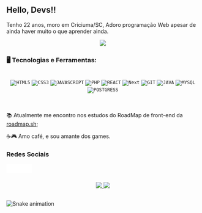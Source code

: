 
## Hello, Devs!!

Tenho 22 anos, moro em Criciuma/SC,
Adoro programação Web apesar de ainda haver muito o que aprender ainda.

<p align="center">
  <img src="https://www.alura.com.br/artigos/assets/como-criar-um-readme-para-seu-perfil-github/imagem6.gif" width="350">
</p>

### 🖥️ Tecnologias e Ferramentas: 
</br>
<div align="center">
  <code><img width="40px" src="https://cdn.jsdelivr.net/gh/devicons/devicon/icons/html5/html5-original.svg" title = "HTML5"/></code>
  <code><img width="40px" src="https://cdn.jsdelivr.net/gh/devicons/devicon/icons/css3/css3-original.svg" title = "CSS3"/></code>
  <code><img width="40px" src="https://cdn.jsdelivr.net/gh/devicons/devicon/icons/javascript/javascript-original.svg" title = "JAVASCRIPT"/></code>
  <code><img width="40px" src="https://cdn.jsdelivr.net/gh/devicons/devicon/icons/php/php-plain.svg" title = "PHP"/></code>
  <code><img width="40px" src="https://cdn.jsdelivr.net/gh/devicons/devicon/icons/react/react-original.svg" title = "REACT"/></code>
  <code><img width="40px" src="https://cdn.jsdelivr.net/gh/devicons/devicon/icons/nextjs/nextjs-original-wordmark.svg" title = "Next"/></code>                         
  <code><img width="40px" src="https://cdn.jsdelivr.net/gh/devicons/devicon/icons/git/git-original.svg" title = "GIT"/></code>
  <code><img width="40px" src="https://cdn.jsdelivr.net/gh/devicons/devicon/icons/java/java-original.svg" title = "JAVA"/></code>
  <code><img width="40px" src="https://cdn.jsdelivr.net/gh/devicons/devicon/icons/mysql/mysql-original.svg" title = "MYSQL"/></code>
  <code><img width="40px" src="https://cdn.jsdelivr.net/gh/devicons/devicon/icons/postgresql/postgresql-original.svg" title = "POSTGRESS"/></code>
 </div>
</br>
</br>
<div display="inline-block">
 <p align="left">📚 Atualmente me encontro nos estudos do RoadMap de front-end da <a href="https://roadmap.sh/frontend">roadmap.sh</a>;</p>
 <p align="left">☕🎮 Amo café, e sou amante dos games.</p>
</div>
<div display="inline-block">
<h3> Redes Sociais </h3>
<a href="https://www.instagram.com/luisdavel/" target="_blank"><img align="left" alt="Instagram" width="22px" src="https://github.com/Aakarsh-B/trying-repos/blob/master/insta.svg" /></a>
<a href="https://twitter.com/LuisDavell" target="_blank"><img align="left" alt="Twitter" width="22px" src="https://github.com/Aakarsh-B/trying-repos/blob/master/twitter.svg" /></a>
<a href="https://www.linkedin.com/in/luis-davel/" target="_blank"><img align="left" alt="LinkedIn" width="22px" src="https://github.com/Aakarsh-B/trying-repos/blob/master/linkedin.svg" /></a>
 </div>
 </br>
 
##
<p align="center">
<a href="https://github.com/LuisDavel">
  <img height="180em" src="https://github-readme-stats-eight-theta.vercel.app/api?username=LuisDavel&show_icons=true&theme=algolia&include_all_commits=true&count_private=true"/>
  <img height="180em" src="https://github-readme-stats-eight-theta.vercel.app/api/top-langs/?username=LuisDavel&layout=compact&langs_count=8&theme=algolia"/>
</a>
</p>

##
![Snake animation](https://github.com/seu-usuário-aqui/seu-usuário-aqui/blob/output/github-contribution-grid-snake.svg)
